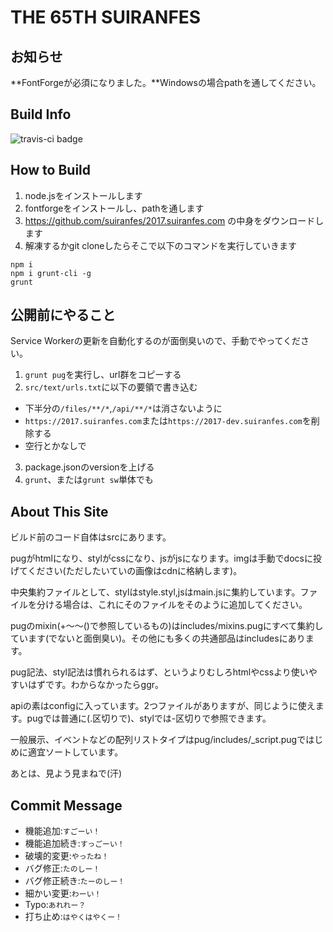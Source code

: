# THE 65TH SUIRANFES

## お知らせ

**FontForgeが必須になりました。**Windowsの場合pathを通してください。

## Build Info

![travis-ci badge](https://travis-ci.org/suiranfes/2017.suiranfes.com.svg?branch=master)

## How to Build

1. node.jsをインストールします
2. fontforgeをインストールし、pathを通します
2. https://github.com/suiranfes/2017.suiranfes.com の中身をダウンロードします
3. 解凍するかgit cloneしたらそこで以下のコマンドを実行していきます

```
npm i
npm i grunt-cli -g
grunt
```

## 公開前にやること

Service Workerの更新を自動化するのが面倒臭いので、手動でやってください。

1. `grunt pug`を実行し、url群をコピーする
2. `src/text/urls.txt`に以下の要領で書き込む
  * 下半分の`/files/**/*`,`/api/**/*`は消さないように
  * `https://2017.suiranfes.com`または`https://2017-dev.suiranfes.com`を削除する
  * 空行とかなしで
3. package.jsonのversionを上げる
4. `grunt`、または`grunt sw`単体でも

## About This Site

ビルド前のコード自体はsrcにあります。

pugがhtmlになり、stylがcssになり、jsがjsになります。imgは手動でdocsに投げてください(ただしたいていの画像はcdnに格納します)。

中央集約ファイルとして、stylはstyle.styl,jsはmain.jsに集約しています。ファイルを分ける場合は、これにそのファイルをそのように追加してください。

pugのmixin(+～～()で参照しているもの)はincludes/mixins.pugにすべて集約しています(でないと面倒臭い)。その他にも多くの共通部品はincludesにあります。

pug記法、styl記法は慣れられるはず、というよりむしろhtmlやcssより使いやすいはずです。わからなかったらggr。

apiの素はconfigに入っています。2つファイルがありますが、同じように使えます。pugでは普通に(.区切りで)、stylでは-区切りで参照できます。

一般展示、イベントなどの配列リストタイプはpug/includes/_script.pugではじめに適宜ソートしています。

あとは、見よう見まねで(汗)

## Commit Message

- 機能追加:`すごーい！`
- 機能追加続き:`すっごーい！`
- 破壊的変更:`やったね！`
- バグ修正:`たのしー！`
- バグ修正続き:`たーのしー！`
- 細かい変更:`わーい！`
- Typo:`あれれー？`
- 打ち止め:`はやくはやくー！`